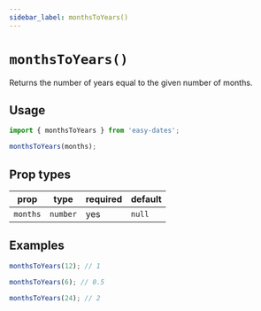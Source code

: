 ```yaml
---
sidebar_label: monthsToYears()
---
```


# `monthsToYears()`
Returns the number of years equal to the given number of months.

## Usage
```javascript
import { monthsToYears } from 'easy-dates';

monthsToYears(months);
```

## Prop types

| prop     | type     | required | default  |
|----------|----------|----------|----------|
| `months` | `number` | yes      | `null`   |

## Examples
```javascript
monthsToYears(12); // 1
```

```javascript
monthsToYears(6); // 0.5
```

```javascript
monthsToYears(24); // 2
```